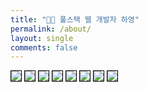```yaml
---
title: "👋🏻 풀스택 웹 개발자 하영"
permalink: /about/
layout: single
comments: false
---
```


<p style="margin-top: 0px;">
    <img src="/assets/resume/송하영_입사지원서_1.jpg" style="border: 1px solid black; pointer-events: none;" />
    <img src="/assets/resume/송하영_입사지원서_2.jpg" style="border: 1px solid black; pointer-events: none;" />
    <img src="/assets/resume/송하영_입사지원서_3.jpg" style="border: 1px solid black; pointer-events: none;" />
    <img src="/assets/resume/송하영_입사지원서_4.jpg" style="border: 1px solid black; pointer-events: none;" />
    <img src="/assets/resume/송하영_입사지원서_5.jpg" style="border: 1px solid black; pointer-events: none;" />
    <img src="/assets/resume/송하영_입사지원서_6.jpg" style="border: 1px solid black; pointer-events: none;" />
    <img src="/assets/resume/송하영_입사지원서_7.jpg" style="border: 1px solid black; pointer-events: none;" />
    <img src="/assets/resume/송하영_입사지원서_8.jpg" style="border: 1px solid black; pointer-events: none;" />
</p>

<div style="border-left: 2px solid rgba(199, 198, 198, 0.7); margin: 0.5em 0 0 0.5em; padding-left: 1.5em; font-weight: 500;">
    <ul class="author__urls social-icons">
        <!-- <li itemprop="homeLocation" itemscope itemtype="https://schema.org/Place">
          <i class="fas fa-fw fa-map-marker-alt" aria-hidden="true"></i> <span itemprop="name">  Seoul, Korea</span>
        </li>
        <li>
          <a href="https://github.com/songha0" itemprop="sameAs" rel="nofollow noopener noreferrer">
            <i class="fab fa-fw fa-github" aria-hidden="true"></i><span class="label">  https://github.com/songha0</span>
          </a>
        </li>
        <li>
          <a href="mailto:suj6757@gmail.com">
            <meta itemprop="email" content="suj6757@gmail.com" />
            <i class="fas fa-fw fa-envelope-square" aria-hidden="true"></i><span class="label">  suj6757@naver.com</span>
          </a>
        </li>
        <li>
          <a href="tel:010-7752-5233">
            <meta itemprop="tel" content="010-7752-5233" />
            <i class="fas fa-fw fa-envelope-square" aria-hidden="true"></i><span class="label">  010-7752-5233</span>
          </a>
        </li> -->
    </ul>
  </div>
